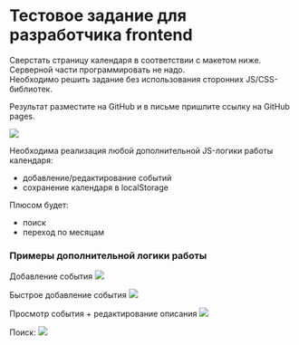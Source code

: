 Тестовое задание для разработчика frontend
==========================================

Сверстать страницу календаря в соответствии с макетом ниже.  
Серверной части программировать не надо.  
Необходимо решить задание без использования сторонних JS/CSS-библиотек.

Результат разместите на GitHub и в письме пришлите ссылку на GitHub pages.

![](mockups/Calendar-HW-01.png)

Необходима реализация любой дополнительной JS-логики работы календаря:
 * добавление/редактирование событий
 * сохранение календаря в localStorage
 
Плюсом будет:  
 * поиск
 * переход по месяцам

### Примеры дополнительной логики работы

Добавление события
![](mockups/Calendar-HW-05.png)

Быстрое добавление события
![](mockups/Calendar-HW-02.png)

Просмотр события + редактирование описания
![](mockups/Calendar-HW-04.png)

Поиск:
![](mockups/Calendar-HW-07.png)




